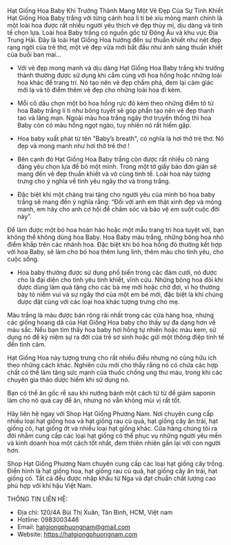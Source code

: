 Hạt Giống Hoa Baby Khi Trưởng Thành Mang Một Vẻ Đẹp Của Sự Tinh Khiết
Hạt Giống Hoa Baby trắng với từng cánh hoa li ti bé xíu mỏng manh chính là một loài hoa được rất nhiều người yêu thích vẻ đẹp thùy mị, dịu dàng và tinh tế chọn lựa. Loài hoa Baby trắng có nguồn gốc từ Đông Âu và khu vực Địa Trung Hải. Đây là loài Hạt Giống Hoa hướng đến sự thuần khiết như nét đẹp rạng ngời của trẻ thơ, một vẻ đẹp vừa mới bắt đầu như ánh sáng thuần khiết của buổi ban mai…

- Với vẻ đẹp mong manh và dịu dàng Hạt Giống Hoa Baby trắng khi trưởng thành thường được sử dụng khi cắm cùng với hoa hồng hoặc những loài hoa khác để trang trí. Nó tạo nên vẻ đẹp chấm phá, đem lại cảm giác mới lạ và tô điểm thêm vẻ đẹp cho những loài hoa đi kèm.

- Mỗi cô dâu chọn một bó hoa hồng rực đỏ kèm theo những điểm tô từ hoa Baby trắng li ti như bông tuyết sẽ góp phần tạo nên vẻ đẹp thanh tao và lãng mạn. Ngoài màu hoa trắng ngây thơ truyền thống thì hoa Baby còn có màu hồng ngọt ngào, tuy nhiên nó rất hiếm gặp.

- Hoa baby xuất phát từ tên "Baby’s breath", có nghĩa là hơi thở trẻ thơ. Nó đẹp và mong manh như hơi thở trẻ thơ !

- Bên cạnh đó Hạt Giống Hoa Baby trắng còn được rất nhiều cô nàng đáng yêu chọn lựa để bó một mình. Trong một tờ giấy báo đơn giản sẽ mang đến vẻ đẹp thuần khiết và vô cùng tinh tế. Loài hoa này tượng trưng cho ý nghĩa về tình yêu ngây thơ và trong trắng.

- Đặc biệt khi một chàng trai tặng cho người yêu của mình bó hoa baby trắng sẽ mang đến ý nghĩa rằng: “Đối với anh em thật xinh đẹp và mỏng manh, em hãy cho anh cơ hội để chăm sóc và bảo vệ em suốt cuộc đời này”.

Ðể làm được một bó hoa hoàn hảo hoặc một mẫu trang trí hoa tuyệt vời, bạn không thể không dùng hoa Baby. Hoa Baby màu trắng, những bông hoa nhỏ điểm khắp trên các nhánh hoa. Đặc biệt khi bó hoa hồng đỏ thường kết hợp với hoa Baby, sẽ làm cho bó hoa thêm lung linh, thêm màu cho tình yêu, cho cuộc sống.

- Hoa baby thường được sử dụng phổ biến trong các đám cưới, nó được cho là đại diện cho tình yêu tinh khiết, vĩnh cửu. Những bông hoa đôi khi được dùng làm quà tặng cho các bà mẹ mới hoặc chờ đợi, vì họ thường bày tỏ niềm vui và sự ngây thơ của một em bé mới, đặc biệt là khi chúng được đặt cùng với các loại hoa khác tượng trưng cho mẹ.

Màu trắng là màu được bán rộng rãi nhất trong các cửa hàng hoa, nhưng các giống hoang dã của Hạt Giống Hoa baby cho thấy sự đa dạng hơn về màu sắc. Nếu bạn tìm thấy hoa baby hơi hồng tự nhiên hoặc màu kem, sử dụng nó để kỷ niệm sự ra đời của trẻ sơ sinh hoặc gửi một thông điệp tinh tế đến tình cảm.

Hạt Giống Hoa này tượng trưng cho rất nhiều điều nhưng nó cũng hữu ích theo những cách khác. Nghiên cứu mới cho thấy rằng nó có chứa các hợp chất có thể làm tăng sức mạnh của thuốc chống ung thư máu, trong khi các chuyên gia thảo dược hiếm khi sử dụng nó.

Bạn có thể ăn gốc rễ sau khi nướng bánh một cách từ từ để giảm saponin làm cho nó quá cay để ăn, nhưng nó vẫn không mùi vị rất tốt.

Hãy liên hệ ngay với Shop Hạt Giống Phương Nam. Nơi chuyên cung cấp nhiều loại hạt giống hoa và hạt giống rau củ quả, hạt giống cây ăn trái, hạt giống cỏ, hạt giống ớt và nhiều loại hạt giống khác. Cửa hàng chúng tôi ra đời nhằm cung cấp các loại hạt giống có thể phục vụ những người yêu mến và kinh doanh hoa một cách tốt nhất, đem thiên nhiên gần lại với con người hơn.

Shop Hạt Giống Phương Nam chuyên cung cấp các loại hạt giống cây trồng. Điển hình là hạt giống hoa, hạt giống rau củ quả, hạt giống cây ăn trái, hạt giống cỏ. Tất cả đều được nhập khẩu từ Nga và đạt chuẩn chất lượng cao phù hợp với khí hậu Việt Nam.

THÔNG TIN LIÊN HỆ:
+ Địa chỉ: 120/4A Bùi Thị Xuân, Tân Bình, HCM, Việt nam
+ Hotline: 0983003446
+ Email: hatgiongphuongnam@gmail.com
+ Website: <a href="https://hatgiongphuongnam.com">https://hatgiongphuongnam.com</a>